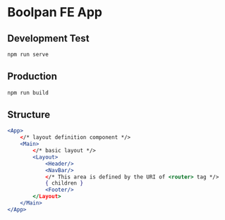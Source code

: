 # Boolpan FE App
## Development Test
```bash
npm run serve
```
## Production
```bash
npm run build
```
## Structure
```jsx
<App>
    </* layout definition component */>
    <Main>
        </* basic layout */>
        <Layout>
            <Header/>
            <NavBar/>
            </* This area is defined by the URI of <router> tag */>
            { children }
            <Footer/>
        </Layout>
    </Main>
</App>
```
